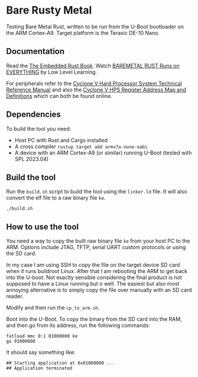 # Bare Rusty Metal

Testing Bare Metal Rust, written to be run from the U-Boot bootloader on the ARM Cortex-A9. Target platform is the Terasic DE-10 Nano.

## Documentation

Read the [The Embedded Rust Book](https://docs.rust-embedded.org/book/). Watch [BAREMETAL RUST Runs on EVERYTHING](https://youtu.be/jZT8APrzvc4) by Low Level Learning.

For peripherals refer to the [Cyclone V Hard Processor System Technical Reference Manual](https://www.intel.com/content/www/us/en/docs/programmable/683126/21-2/hard-processor-system-technical-reference.html) and also the [Cyclone V HPS Register Address Map and Definitions](https://www.intel.com/content/www/us/en/programmable/hps/cyclone-v/hps.html) which can both be found online.

## Dependencies

To build the tool you need:
- Host PC with Rust and Cargo installed
- A cross compiler `rustup target add armv7a-none-eabi`
- A device with an ARM Cortex-A9 (or similar) running U-Boot (tested with SPL 2023.04)

## Build the tool

Run the `build.sh` script to build the tool using the `linker.ld` file. It will also convert the elf file to a raw binary file `ke`.

```
./build.sh
```

## How to use the tool

You need a way to copy the built raw binary file `ke` from your host PC to the ARM. Options include JTAG, TFTP, serial UART custom protocols or using the SD card.

In my case I am using SSH to copy the file on the target device SD card when it runs buildroot Linux. After that I am rebooting the ARM to get back into the U-boot. Not exactly sensible considering the final product is not supposed to have a Linux running but o well. The easiest but also most annoying alternative is to simply copy the file over manually with an SD card reader.

Modify and then run the `cp_to_arm.sh`.

Boot into the U-Boot. To copy the binary from the SD card into the RAM, and then go from its address, run the following commands:

```
fatload mmc 0:1 01000000 ke
go 01000000
```

It should say something like:

```
## Starting application at 0x01000000 ...
## Application terminated
```